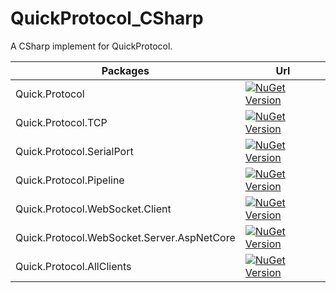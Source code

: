 # QuickProtocol_CSharp

A CSharp implement for QuickProtocol.

| Packages      | Url |
| ----------- | ----------- |
| Quick.Protocol      | [![NuGet Version](http://img.shields.io/nuget/v/Quick.Protocol.svg?style=flat)](https://www.nuget.org/packages/Quick.Protocol/)       |
| Quick.Protocol.TCP   | [![NuGet Version](http://img.shields.io/nuget/v/Quick.Protocol.Tcp.svg?style=flat)](https://www.nuget.org/packages/Quick.Protocol.Tcp/)        |
| Quick.Protocol.SerialPort   | [![NuGet Version](http://img.shields.io/nuget/v/Quick.Protocol.SerialPort.svg?style=flat)](https://www.nuget.org/packages/Quick.Protocol.SerialPort/)        |
| Quick.Protocol.Pipeline   | [![NuGet Version](http://img.shields.io/nuget/v/Quick.Protocol.Pipeline.svg?style=flat)](https://www.nuget.org/packages/Quick.Protocol.Pipeline/)        |
| Quick.Protocol.WebSocket.Client   | [![NuGet Version](http://img.shields.io/nuget/v/Quick.Protocol.WebSocket.Client.svg?style=flat)](https://www.nuget.org/packages/Quick.Protocol.WebSocket.Client/)        |
| Quick.Protocol.WebSocket.Server.AspNetCore   | [![NuGet Version](http://img.shields.io/nuget/v/Quick.Protocol.WebSocket.Server.AspNetCore.svg?style=flat)](https://www.nuget.org/packages/Quick.Protocol.WebSocket.Server.AspNetCore/)        |
| Quick.Protocol.AllClients   | [![NuGet Version](http://img.shields.io/nuget/v/Quick.Protocol.AllClients.svg?style=flat)](https://www.nuget.org/packages/Quick.Protocol.AllClients/)        |
